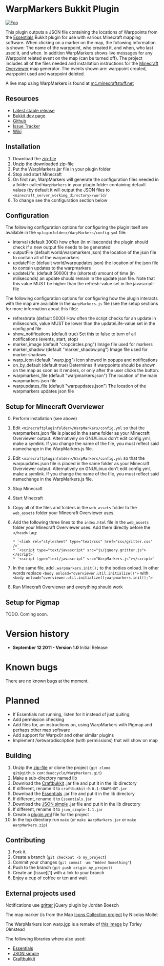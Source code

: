 WarpMarkers Bukkit Plugin
=========================

[![Foo](http://dev.bukkit.org/media/images/34/32/WarpMarkers.png)](http://dev.bukkit.org/server-mods/warpmarkers)

This plugin outputs a JSON file containing the locations of Warppoints from the [Essentials](http://ess.khhq.net/wiki/Main_Page) Bukkit plugin for use with various Minecraft mapping software. When clicking on a marker on the map, the following information is shown: The name of the warppoint, who created it, and when, who last used it, and when. In addition WarpMarkers shows live messages for any Warppoint related event on the map (can be turned off). The project includes all of the files needed and installation instructions for the [Minecraft Overviewer](https://github.com/brownan/Minecraft-Overviewer) map generator. The events shown are: warppoint created, warppoint used and warppoint deleted.

A live map using WarpMarkers is found at [mc.minecraftstuff.net](http://mc.minecraftstuff.net)

Resources
---------

* [Latest stable release](https://github.com/downloads/deadcyclo/WarpMarkers/WarpMarkers.zip)
* [Bukkit dev page](http://dev.bukkit.org/server-mods/warpmarkers/)
* [Github](https://github.com/deadcyclo/WarpMarkers)
* [Issue Tracker](https://github.com/deadcyclo/WarpMarkers/issues)
* [Wiki](https://github.com/deadcyclo/WarpMarkers/wiki)

Installation
------------

1. Download the [zip-file](https://github.com/downloads/deadcyclo/WarpMarkers/WarpMarkers.zip) 
2. Unzip the downloaded zip-file
3. Put the WarpMarkers.jar file in your plugin folder
4. Stop and start Minecraft
5. On first run, WarpMarkers will generate the configuration files needed in a folder called `WarpMarkers` in your plugin folder containing default values (by default it will output the JSON files to `<minecraft_server_working_directory>/world/`
6. To change see the configuration section below

Configuration
-------------

The following configuration options for configuring the plugin itself are available in the `<pluginfolder>/WarpMarkers/config.yml` file:

* interval (default 3000) how often (in miliseconds) the plugin should   check if a new output file needs to be generated
* outputFile (default world/warpmarkers.json) the location of the json file to contain all of the warpmarkers
* updateFile: (default world/warpupdates.json) the location of the json file to contain updates to the warpmarkers
* updateLife: (default 50000) the (shortest) amount of time (in miliseconds) an update should remain in the update json file. Note that this value MUST be higher than the refresh-value set in the javascript-file

The following configuration options for configuring how the plugin interacts with the map are available in the `WarpMarkers.js` file (see the setup sections for more information about this file):

* refreshrate (default 5000) How often the script checks for an update in miliseconds, value MUST be lower than the updateLife-value set in the config.yml file
* show_notifications (default true) Set this to false to turn of all notifications (events, start, stop)
* marker_image (default "cropcircles.png") Image file used for markers 
* marker_shadow (default "marker_shadow.png") Image file used for marker shadows
* warp_icon (default "warp.jpg") Icon showed in popups and notifications
* on_by_default (default true) Determines if warppoints should be shown on the map as soon as it renders, or only after the user clicks the button.
* warpmarkers_file (default "warpmarkers.json") The location of the main warpmarkers json file
* warpupdates_file (default "warpupdates.json") The location of the warpmarkers updates json file

Setup for Minecraft Overviewer
------------------------------

0. Perform installation (see above)
1. Edit `<minecraftpluginfolder>/WarpMarkers/config.yml` so that the warpmarkers.json file is placed in the same folder as your Minecraft Overviewer output. Alternatively on GNU/Linux don't edit config.yml, make a symlink. If you change the name of the file, you must reflect said namechange in the WarpMarkers.js file.
2. Edit `<minecraftpluginfolder>/WarpMarkers/config.yml` so that the warpupdates.json file is placed in the same folder as your Minecraft Overviewer output. Alternatively on GNU/Linux don't edit config.yml, make a symlink. If you change the name of the file, you must reflect said namechange in the WarpMarkers.js file.
3. Stop Minecraft
4. Start Minecraft 
5. Copy all of the files and folders in the `web_assets` folder to the `web_assets` folder your Minecraft Overviewer uses.
6. Add the following three lines to the `index.html` file in the `web_assets` folder your Minecraft Overviewer uses. Add them directly before the `</head>` tag:

       * `<link rel="stylesheet" type="text/css" href="css/gritter.css" />`
       * `<script type="text/javascript" src="js/jquery.gritter.js"></script>`
       * `<script type="text/javascript" src="WarpMarkers.js"></script>`	

7. In the same file, add `;warpmarkers.init();` to the bodies onload. In other words replace `<body onload="overviewer.util.initialize()">` with `<body onload="overviewer.util.initialize();warpmarkers.init();">`
8. Run Minecraft Overviewer and everything should work

Setup for Pigmap
----------------

TODO. Coming soon. 

Version history
===============

* **September 12 2011 - Version 1.0**
  Initial Release

Known bugs
==========

There are no known bugs at the moment.

Planned
=======

* If Essentials not running, listen for it instead of just quiting
* Add permission checking
* Add files for, an instructions on, using WarpMarkers with Pigmap and perhaps other map software
* Add support for Warpx0r and other similar plugins
* Implement /setwarpdiscription (with permissions) that will show on map

Building
--------

1. Unzip the [zip-file](https://github.com/downloads/deadcyclo/WarpMarkers/WarpMarkers.zip) or clone the project (`git clone git@github.com:deadcyclo/WarpMarkers.git`)
2. Make a sub-directory named lib 
3. Download the [Craftbukkit](http://bukkit.org) .jar file and put it in the lib directory
4. If different, rename it to `craftbukkit-0.0.1-SNAPSHOT.jar`
5. Download the [Essentials](http://ess.khhq.net/wiki/Main_Page) .jar file and put it in the lib directory
6. If different, rename it to `Essentials.jar`
7. Download the [JSON simple](http://code.google.com/p/json-simple/) .jar file and put it in the lib directory
8. If different, rename it to `json_simple-1.1.jar`
9. Create a [plugin.yml](http://wiki.bukkit.org/Plugin_YAML) file for the project
10. In the top directory run `make` (or `make WarpMarkers.jar` or `make WarpMarkers.zip`)

Contributing
------------

1. Fork it.
2. Create a branch (`git checkout -b my_project`)
3. Commit your changes (`git commit -am "Added Something"`)
4. Push to the branch (`git push origin my_project`)
5. Create an [Issue][1] with a link to your branch
6. Enjoy a cup of coffee or ten and wait

External projects used
----------------------

Notifications use [gritter](http://boedesign.com/blog/2009/07/11/growl-for-jquery-gritter) jQuery plugin by Jordan Boesch 

The map marker (is from the Map [Icons Collection project](http://mapicons.nicolasmollet.com) by Nicolas Mollet

The WarpMarkers icon warp.jgp is a remake of [this image](http://www.flickr.com/photos/torley/2508514525/in/photostream/) by Torley Olmstead

The following libraries where also used:

* [Essentials](http://ess.khhq.net/wiki/Main_Page)
* [JSON simple](http://code.google.com/p/json-simple/)
* [Craftbukkit](http://bukkit.org)